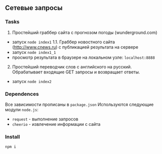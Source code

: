 ## Сетевые запросы
### Tasks
1. Простейший граббер сайта с прогнозом погоды (wunderground.com)
* запуск `node index1`
1.1. Граббер новостного сайта (http://www.cnews.ru) с публикацией результата на сервере
* запуск `node index1_1`
* просмотр результата в браузере на локальном узле: `localhost:8888`
2. Простейший переводчик слов с английского на русский. 
Обрабатывает входящие GET запросы и возвращает ответы.
* запуск `node index2`

### Dependences
Все зависимости прописаны в `package.json`
Используются следующие модули `node.js`:
* `request` - выполнение запросов
* `cheerio` - извлечение информации с сайта

### Install
`npm i`

